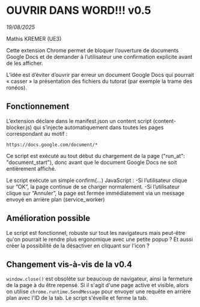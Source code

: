 # OUVRIR DANS WORD!!! v0.5
_19/08/2025_ 

Mathis KREMER (UE3) 

Cette extension Chrome permet de bloquer l’ouverture de documents Google Docs et de demander à l’utilisateur une confirmation explicite avant de les afficher.

L’idée est d’éviter d’ouvrir par erreur un document Google Docs qui pourrait « casser » la présentation des fichiers du tutorat (par exemple la trame des ronéos).

## Fonctionnement

L’extension déclare dans le manifest.json un content script (content-blocker.js) qui s’injecte automatiquement dans toutes les pages correspondant au motif :
```
https://docs.google.com/document/*
```

Ce script est exécuté au tout début du chargement de la page ("run_at": "document_start"), donc avant que le document Google Docs ne soit entièrement affiché.

Le script exécute un simple confirm(...) JavaScript :
-Si l’utilisateur clique sur “OK”, la page continue de se charger normalement.
-Si l’utilisateur clique sur “Annuler”, la page est fermée immédiatement via un message envoyé en arrière plan (service_worker)


## Amélioration possible

Le script est fonctionnel, robuste sur tout les navigateurs mais peut-être qu'on pourrait le rendre plus ergonomique avec une petite popup ? Et aussi créer la possibilité de la désactiver en cliquant sur l'icon ?

## Changement vis-à-vis de la v0.4

`window.close()` est obsolète sur beaucoup de navigateur, ainsi la fermeture de la page à du être repensé. Si il s'agit d'une page active et visible, alors on utilise `chrome.runtime.SendMessage` pour envoyer une requête en arrière plan avec l'ID de la tab. Le script s'éveille et ferme la tab.